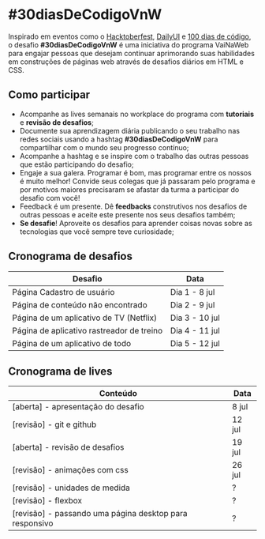 # #30diasDeCodigoVnW

Inspirado em eventos como o [Hacktoberfest](https://hacktoberfest.digitalocean.com), [DailyUI](https://www.dailyui.co/) e [100 dias de código](https://inspiradanacomputacao.com/blog/aprenda-a-programar-com-desafio-100-dias-de-codigo), o desafio **#30diasDeCodigoVnW** é uma iniciativa do programa VaiNaWeb para engajar pessoas que desejam continuar aprimorando suas habilidades em construções de páginas web através de desafios diários em HTML e CSS.

## Como participar

- Acompanhe as lives semanais no workplace do programa com **tutoriais** e **revisão de desafios**;
- Documente sua aprendizagem diária publicando o seu trabalho nas redes sociais usando a hashtag **#30diasDeCodigoVnW** para compartilhar com o mundo seu progresso contínuo;
- Acompanhe a hashtag e se inspire com o trabalho das outras pessoas que estão participando do desafio;
- Engaje a sua galera. Programar é bom, mas programar entre os nossos é muito melhor! Convide seus colegas que já passaram pelo programa e por motivos maiores precisaram se afastar da turma a participar do desafio com você!
- Feedback é um presente. Dê **feedbacks** construtivos nos desafios de outras pessoas e aceite este presente nos seus desafios também;
- **Se desafie**! Aproveite os desafios para aprender coisas novas sobre as tecnologias que você sempre teve curiosidade;

## Cronograma de desafios

| Desafio                                  | Data           |
| ---------------------------------------- |----------------|
| Página Cadastro de usuário               | Dia 1 - 8 jul  |
| Página de conteúdo não encontrado        | Dia 2 - 9 jul  |
| Página de um aplicativo de TV (Netflix)  | Dia 3 - 10 jul |
| Página de aplicativo rastreador de treino| Dia 4 - 11 jul |
| Página de um aplicativo de todo          | Dia 5 - 12 jul |

## Cronograma de lives

| Conteúdo                                                | Data        |
| ------------------------------------------------------- |-------------|
| [aberta] - apresentação do desafio                      | 8 jul       |
| [revisão] - git e github                                | 12 jul      |
| [aberta] - revisão de desafios                          | 19 jul      |
| [revisão] - animações com css                           | 26 jul      |
| [revisão] - unidades de medida                          | ?           |
| [revisão] - flexbox                                     | ?           |
| [revisão] - passando uma página desktop para responsivo | ?           |
